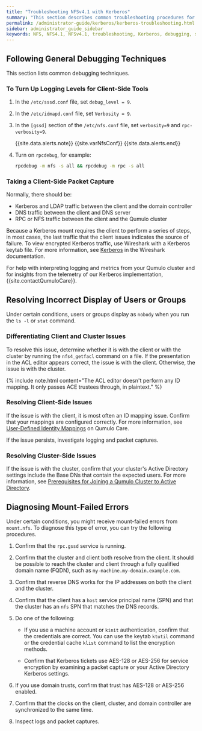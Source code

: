 ```yaml
---
title: "Troubleshooting NFSv4.1 with Kerberos"
summary: "This section describes common troubleshooting procedures for configuring NFSv4.1 to work with Kerberos."
permalink: /administrator-guide/kerberos/kerberos-troubleshooting.html
sidebar: administrator_guide_sidebar
keywords: NFS, NFS4.1, NFSv4.1, troubleshooting, Kerberos, debugging, sssd, idmapd, rpcdeug, LDAP, DNS, RPC, users, groups, kinit, krb5
---
```


## Following General Debugging Techniques
This section lists common debugging techniques.

### To Turn Up Logging Levels for Client-Side Tools
1. In the `/etc/sssd.conf` file, set `debug_level = 9`.
1. In the `/etc/idmapd.conf` file, set `Verbosity = 9`.
1. In the `[gssd]` section of the `/etc/nfs.conf` file, set `verbosity=9` and `rpc-verbosity=9`.

   {{site.data.alerts.note}}
   {{site.varNfsConf}}
   {{site.data.alerts.end}}

1. Turn on `rpcdebug`, for example:

   ```bash
   rpcdebug -m nfs -s all && rpcdebug -m rpc -s all
   ```

### Taking a Client-Side Packet Capture
Normally, there should be:

* Kerberos and LDAP traffic between the client and the domain controller
* DNS traffic between the client and DNS server
* RPC or NFS traffic between the client and the Qumulo cluster

Because a Kerberos mount requires the client to perform a series of steps, in most cases, the last traffic that the client issues indicates the source of failure. To view encrypted Kerberos traffic, use Wireshark with a Kerberos keytab file. For more information, see [Kerberos](https://wiki.wireshark.org/Kerberos.md) in the Wireshark documentation.

For help with interpreting logging and metrics from your Qumulo cluster and for insights from the telemetry of our Kerberos implementation, {{site.contactQumuloCare}}.


## Resolving Incorrect Display of Users or Groups
Under certain conditions, users or groups display as `nobody` when you run the `ls -l` or `stat` command.

### Differentiating Client and Cluster Issues
To resolve this issue, determine whether it is with the client or with the cluster by running the `nfs4_getfacl` command on a file. If the presentation in the ACL editor appears correct, the issue is with the client. Otherwise, the issue is with the cluster.

{% include note.html content="The ACL editor doesn't perform any ID mapping. It only passes ACE trustees through, in plaintext." %}

### Resolving Client-Side Issues
If the issue is with the client, it is most often an ID mapping issue. Confirm that your mappings are configured correctly. For more information, see [User-Defined Identity Mappings](https://care.qumulo.com/hc/en-us/articles/360017705814) on Qumulo Care.

If the issue persists, investigate logging and packet captures.

### Resolving Cluster-Side Issues
If the issue is with the cluster, confirm that your cluster's Active Directory settings include the Base DNs that contain the expected users. For more information, see [Prerequisites for Joining a Qumulo Cluster to Active Directory](kerberos-prerequisites-joining-cluster-active-directory.html).


## Diagnosing Mount-Failed Errors
Under certain conditions, you might receive mount-failed errors from `mount.nfs`. To diagnose this type of error, you can try the following procedures.

1. Confirm that the `rpc.gssd` service is running.

1. Confirm that the cluster and client both resolve from the client. It should be possible to reach the cluster and client through a fully qualified domain name (FQDN), such as `my-machine.my-domain.example.com`.

1. Confirm that reverse DNS works for the IP addresses on both the client and the cluster.

1. Confirm that the client has a `host` service principal name (SPN) and that the cluster has an `nfs` SPN that matches the DNS records.

1. Do one of the following:

   * If you use a machine account or `kinit` authentication, confirm that the credentials are correct. You can use the keytab `ktutil` command or the credential cache `klist` command to list the encryption methods.

   * Confirm that Kerberos tickets use AES-128 or AES-256 for service encryption by examining a packet capture or your Active Directory Kerberos settings.

1. If you use domain trusts, confirm that trust has AES-128 or AES-256 enabled.

1. Confirm that the clocks on the client, cluster, and domain controller are synchronized to the same time.

1. Inspect logs and packet captures.
